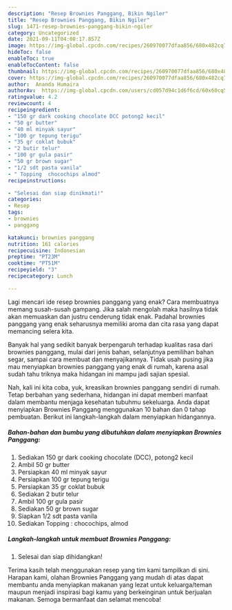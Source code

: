 ```yaml
---
description: "Resep Brownies Panggang, Bikin Ngiler"
title: "Resep Brownies Panggang, Bikin Ngiler"
slug: 1471-resep-brownies-panggang-bikin-ngiler
category: Uncategorized
date: 2021-09-11T04:08:17.857Z
image: https://img-global.cpcdn.com/recipes/260970077dfaa856/680x482cq70/brownies-panggang-foto-resep-utama.jpg
hideToc: false
enableToc: true
enableTocContent: false
thumbnail: https://img-global.cpcdn.com/recipes/260970077dfaa856/680x482cq70/brownies-panggang-foto-resep-utama.jpg
cover: https://img-global.cpcdn.com/recipes/260970077dfaa856/680x482cq70/brownies-panggang-foto-resep-utama.jpg
author:  Ananda Humaira
authorAv:  https://img-global.cpcdn.com/users/cd057d94c1d6f6cd/60x60cq50/avatar.jpg
ratingvalue: 4.2
reviewcount: 4
recipeingredient:
- "150 gr dark cooking chocolate DCC potong2 kecil"
- "50 gr butter"
- "40 ml minyak sayur"
- "100 gr tepung terigu"
- "35 gr coklat bubuk"
- "2 butir telur"
- "100 gr gula pasir"
- "50 gr brown sugar"
- "1/2 sdt pasta vanila"
- " Topping  chocochips almod"
recipeinstructions:

- "Selesai dan siap dinikmati!"
categories:
- Resep
tags:
- brownies
- panggang

katakunci: brownies panggang 
nutrition: 161 calories
recipecuisine: Indonesian
preptime: "PT23M"
cooktime: "PT51M"
recipeyield: "3"
recipecategory: Lunch

---
```



Lagi mencari ide resep brownies panggang yang enak? Cara membuatnya memang susah-susah gampang. Jika salah mengolah maka hasilnya tidak akan memuaskan dan justru cenderung tidak enak. Padahal brownies panggang yang enak seharusnya memiliki aroma dan cita rasa yang dapat memancing selera kita.


Banyak hal yang sedikit banyak berpengaruh terhadap kualitas rasa dari brownies panggang, mulai dari jenis bahan, selanjutnya pemilihan bahan segar, sampai cara membuat dan menyajikannya. Tidak usah pusing jika mau menyiapkan brownies panggang yang enak di rumah, karena asal sudah tahu triknya maka hidangan ini mampu jadi sajian spesial.




Nah, kali ini kita coba, yuk, kreasikan brownies panggang sendiri di rumah. Tetap berbahan yang sederhana, hidangan ini dapat memberi manfaat dalam membantu menjaga kesehatan tubuhmu sekeluarga. Anda dapat menyiapkan Brownies Panggang menggunakan 10 bahan dan 0 tahap pembuatan. Berikut ini langkah-langkah dalam menyiapkan hidangannya.

<!--inarticleads1-->

##### Bahan-bahan dan bumbu yang dibutuhkan dalam menyiapkan Brownies Panggang:

1. Sediakan 150 gr dark cooking chocolate (DCC), potong2 kecil
1. Ambil 50 gr butter
1. Persiapkan 40 ml minyak sayur
1. Persiapkan 100 gr tepung terigu
1. Persiapkan 35 gr coklat bubuk
1. Sediakan 2 butir telur
1. Ambil 100 gr gula pasir
1. Sediakan 50 gr brown sugar
1. Siapkan 1/2 sdt pasta vanila
1. Sediakan  Topping : chocochips, almod




<!--inarticleads2-->

##### Langkah-langkah untuk membuat Brownies Panggang:


1. Selesai dan siap dihidangkan!



Terima kasih telah menggunakan resep yang tim kami tampilkan di sini. Harapan kami, olahan Brownies Panggang yang mudah di atas dapat membantu anda menyiapkan makanan yang lezat untuk keluarga/teman maupun menjadi inspirasi bagi kamu yang berkeinginan untuk berjualan makanan. Semoga bermanfaat dan selamat mencoba!
